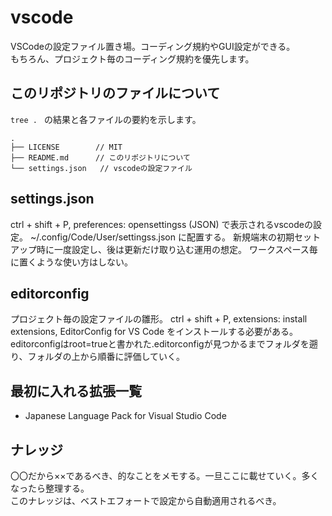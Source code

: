 # vscode

VSCodeの設定ファイル置き場。コーディング規約やGUI設定ができる。  
もちろん、プロジェクト毎のコーディング規約を優先します。

## このリポジトリのファイルについて

`tree . ` の結果と各ファイルの要約を示します。

```
.
├── LICENSE        // MIT
├── README.md      // このリポジトリについて
└── settings.json   // vscodeの設定ファイル
```

## settings.json

ctrl + shift + P, preferences: opensettingss (JSON) で表示されるvscodeの設定。
~/.config/Code/User/settingss.json に配置する。
新規端末の初期セットアップ時に一度設定し、後は更新だけ取り込む運用の想定。
ワークスペース毎に置くような使い方はしない。

## editorconfig

プロジェクト毎の設定ファイルの雛形。
ctrl + shift + P, extensions: install extensions, EditorConfig for VS Code をインストールする必要がある。
editorconfigはroot=trueと書かれた.editorconfigが見つかるまでフォルダを遡り、フォルダの上から順番に評価していく。

## 最初に入れる拡張一覧

- Japanese Language Pack for Visual Studio Code

## ナレッジ

〇〇だから××であるべき、的なことをメモする。一旦ここに載せていく。多くなったら整理する。  
このナレッジは、ベストエフォートで設定から自動適用されるべき。
